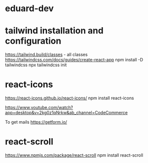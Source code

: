 # eduard-dev

# tailwind installation and configuration
https://tailwind.build/classes - all classes
https://tailwindcss.com/docs/guides/create-react-app
npm install -D tailwindcss
npx tailwindcss init

# react-icons
https://react-icons.github.io/react-icons/
npm install react-icons 


https://www.youtube.com/watch?app=desktop&v=2kg0z1qNrkw&ab_channel=CodeCommerce


To get mails
https://getform.io/


# react-scroll
https://www.npmjs.com/package/react-scroll
npm install react-scroll
